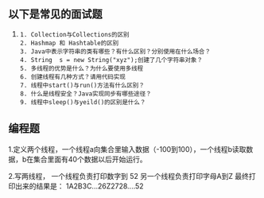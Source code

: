 ## 以下是常见的面试题

1. ```
   1. Collection与Collections的区别
   2. Hashmap 和 Hashtable的区别
   3. Java中表示字符串的类有哪些？有什么区别？分别使用在什么场合？
   4. String  s = new String("xyz");创建了几个字符串对象？
   5. 多线程的优势是什么？为什么要使用多线程
   6. 创建线程有几种方式？请用代码实现
   7. 线程中start()与run()方法有什么区别？
   8. 什么是线程安全？Java实现同步有哪些途径？
   9. 线程中sleep()与yeild()的区别是什么？
   ```

   

## 编程题

1.定义两个线程，一个线程a向集合里输入数据（-100到100），一个线程b读取数据，b在集合里面有40个数据以后开始运行。

2.写两线程，
一个线程负责打印数字到 52
另一个线程负责打印字母A到Z
最终打印出来的结果是：
1A2B3C...26Z2728....52






